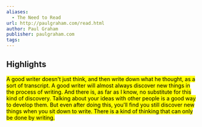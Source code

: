 ```yaml
---
aliases:
  - The Need to Read
url: http://paulgraham.com/read.html
author: Paul Graham
publisher: paulgraham.com
tags:
---
```


## Highlights
<mark>A good writer doesn't just think, and then write down what he thought, as a sort of transcript. A good writer will almost always discover new things in the process of writing. And there is, as far as I know, no substitute for this kind of discovery. Talking about your ideas with other people is a good way to develop them. But even after doing this, you'll find you still discover new things when you sit down to write. There is a kind of thinking that can only be done by writing.</mark>

